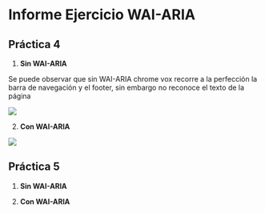 # Informe Ejercicio WAI-ARIA


## Práctica 4
1. **Sin WAI-ARIA**

Se puede observar que sin WAI-ARIA chrome vox recorre a la perfección la barra de navegación y el footer, sin embargo no reconoce el texto de la página

![](gifs/Practica4-sin.gif)

2. **Con WAI-ARIA**

![](gifs/Practica5-sin.gif)
## Práctica 5
1. **Sin WAI-ARIA**

2. **Con WAI-ARIA**
